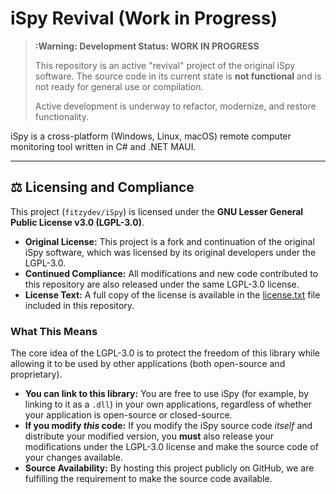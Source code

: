 # iSpy Revival (Work in Progress)

> **:Warning: Development Status: WORK IN PROGRESS**
>
> This repository is an active "revival" project of the original iSpy software. The source code in its current state is **not functional** and is not ready for general use or compilation.
>
> Active development is underway to refactor, modernize, and restore functionality.

iSpy is a cross-platform (Windows, Linux, macOS) remote computer monitoring tool written in C# and .NET MAUI.

---

## ⚖️ Licensing and Compliance

This project (`fitzydev/iSpy`) is licensed under the **GNU Lesser General Public License v3.0 (LGPL-3.0)**.

* **Original License:** This project is a fork and continuation of the original iSpy software, which was licensed by its original developers under the LGPL-3.0.
* **Continued Compliance:** All modifications and new code contributed to this repository are also released under the same LGPL-3.0 license.
* **License Text:** A full copy of the license is available in the [license.txt](license.txt) file included in this repository.

### What This Means

The core idea of the LGPL-3.0 is to protect the freedom of this library while allowing it to be used by other applications (both open-source and proprietary).

* **You can link to this library:** You are free to use iSpy (for example, by linking to it as a `.dll`) in your own applications, regardless of whether your application is open-source or closed-source.
* **If you modify *this* code:** If you modify the iSpy source code *itself* and distribute your modified version, you **must** also release your modifications under the LGPL-3.0 license and make the source code of your changes available.
* **Source Availability:** By hosting this project publicly on GitHub, we are fulfilling the requirement to make the source code available.
